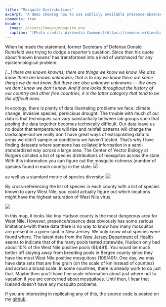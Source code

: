 ```yaml
---
title: "Mosquito Distributions"
excerpt: "A demo showing how to use publicly available presence-absence data"
comments: true
header:
  image: /assets/images/mosquito.png
  caption: "[Photo credit: Wikimedia Commons](https://commons.wikimedia.org/wiki/File:Mosquito_female.svg)"
---
```


When he made the statement, former Secretary of Defense Donald Rumsfeld was trying to dodge a reporter’s question. Since then his quote about ‘known knowns’ has transformed into a kind of watchword for any epistemiological problem.

*[…] there are known knowns; there are things we know we know. We also know there are known unknowns; that is to say we know there are some things we do not know. But there are also unknown unknowns — the ones we don’t know we don’t know. And if one looks throughout the history of our country and other free countries, it is the latter category that tend to be the difficult ones.*

In ecology, there is plenty of data illustrating problems we face: climate change, invasive species, pernicious drought. The trouble with much of our data is that techniques can vary substantially between lab groups such that pooling the data together becomes technically difficult. Our data leave us no doubt that temperatures will rise and rainfall patterns will change the landscape–but we really don’t have great ways of extrapolating data to areas we didn’t sample or conditions we haven’t tested. 
That’s why I love finding datasets where someone has collated information in a semi-standardized way across a large area. The Center of Vector Biology at Rutgers collated a list of species distributions of mosquitos across the state. With this information you can figure out the mosquito richness (number of species found in each county) in the state:
![](//klevan.github.io/assets/images/rfigs/mosquitoMap1.png)

as well as a standard metric of species diversity:
![](//klevan.github.io/assets/images/rfigs/mosquitoMap2.png)

By cross-referencing the list of species in each county with a list of species known to carry West Nile, you could actually figure out which locations might have the highest saturation of West Nile virus.

![](//klevan.github.io/assets/images/rfigs/mosquitoMap3.png)

In this map, it looks like tiny Hudson county is the most dangerous area for West Nile. However, presence/absence data obviously has some serious limitations–with these data there is no way to know how many mosquitos are present in a given spot in New Jersey. We only know what species were found where. The latest data from the [New Jersey Department of Health](http://www.state.nj.us/health/cd/westnile/documents/results_sept12_14.pdf) seems to indicate that of the many pools tested statewide, Hudson only had about 10% of the West Nile positive pools (61/491). You would be much better off staying away from breeding pools in Bergen county since they have the most West Nile positive mosquitoes (109/491).
One day, we may have data sets that are fine grain (on the scale of km instead of counties) and across a broad scale. In some countries, there is already work to do just that. Maybe then you’ll have fine scale information about just where not to vacation if you are concerned about mosquitoes. Until then, I hear that Iceland doesn’t have any mosquito problems.

If you are interesting in replicating any of this, the source code is posted on my [github](https://github.com/klevan/mosquito_project).
